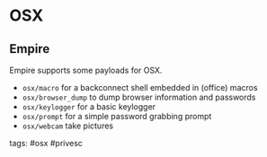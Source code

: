 # OSX

## Empire
Empire supports some payloads for OSX.
* `osx/macro` for a backconnect shell embedded in (office) macros 
* `osx/browser_dump` to dump browser information and passwords
* `osx/keylogger` for a basic keylogger
* `osx/prompt` for a simple password grabbing prompt
* `osx/webcam` take pictures

tags: #osx #privesc 
